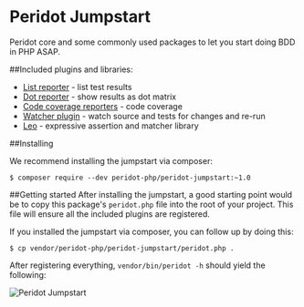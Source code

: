 Peridot Jumpstart
=================
Peridot core and some commonly used packages to let you start doing BDD in PHP ASAP.

##Included plugins and libraries:

* [List reporter](https://github.com/peridot-php/peridot-list-reporter) - list test results
* [Dot reporter](https://github.com/peridot-php/peridot-dot-reporter) - show results as dot matrix
* [Code coverage reporters](https://github.com/peridot-php/peridot-code-coverage-reporters) - code coverage
* [Watcher plugin](https://github.com/peridot-php/peridot-watcher-plugin) - watch source and tests for changes and re-run
* [Leo](https://github.com/peridot-php/leo) - expressive assertion and matcher library

##Installing

We recommend installing the jumpstart via composer:

```
$ composer require --dev peridot-php/peridot-jumpstart:~1.0
```

##Getting started
After installing the jumpstart, a good starting point would be to copy this package's `peridot.php` file into the
root of your project. This file will ensure all the included plugins are registered.

If you installed the jumpstart via composer, you can follow up by doing this:

```
$ cp vendor/peridot-php/peridot-jumpstart/peridot.php .
```

After registering everything, `vendor/bin/peridot -h` should yield the following:

![Peridot Jumpstart](https://raw.github.com/peridot-php/peridot-jumpstart/master/output.png "Peridot jumpstart help")
